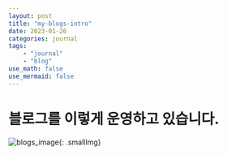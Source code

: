 ```yaml
---
layout: post
title: "my-blogs-intro"
date: 2023-01-26  
categories: journal
tags: 
    - "journal"
    - "blog"
use_math: false
use_mermaid: false
---
```


# 블로그를 이렇게 운영하고 있습니다.



![blogs_image](https://blogger.googleusercontent.com/img/a/AVvXsEg15yO8Bnpu8p5WUf-mmRvmLDU9GHb_zN99FTIKTt1vOmCLZQSQIti9_a1FSfKJOnevwchXQGK2-UoV1eoTU4_aqLjn8MVsLL-FXD3tQX4gZoR0GRN5YZNrUbI8vXAICdZxm8-Ishp4yVL8jq0sGf4XZxaGSaJolf4vSavHf_J7iPoY0hUvWF6MWJPIyw=w1684-h1069-p-k-no-nu){: .smallImg}


